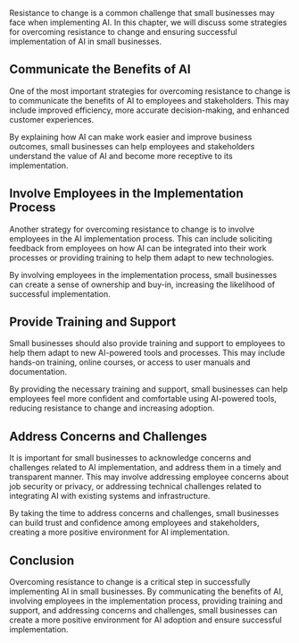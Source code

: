 
Resistance to change is a common challenge that small businesses may face when implementing AI. In this chapter, we will discuss some strategies for overcoming resistance to change and ensuring successful implementation of AI in small businesses.

Communicate the Benefits of AI
------------------------------

One of the most important strategies for overcoming resistance to change is to communicate the benefits of AI to employees and stakeholders. This may include improved efficiency, more accurate decision-making, and enhanced customer experiences.

By explaining how AI can make work easier and improve business outcomes, small businesses can help employees and stakeholders understand the value of AI and become more receptive to its implementation.

Involve Employees in the Implementation Process
-----------------------------------------------

Another strategy for overcoming resistance to change is to involve employees in the AI implementation process. This can include soliciting feedback from employees on how AI can be integrated into their work processes or providing training to help them adapt to new technologies.

By involving employees in the implementation process, small businesses can create a sense of ownership and buy-in, increasing the likelihood of successful implementation.

Provide Training and Support
----------------------------

Small businesses should also provide training and support to employees to help them adapt to new AI-powered tools and processes. This may include hands-on training, online courses, or access to user manuals and documentation.

By providing the necessary training and support, small businesses can help employees feel more confident and comfortable using AI-powered tools, reducing resistance to change and increasing adoption.

Address Concerns and Challenges
-------------------------------

It is important for small businesses to acknowledge concerns and challenges related to AI implementation, and address them in a timely and transparent manner. This may involve addressing employee concerns about job security or privacy, or addressing technical challenges related to integrating AI with existing systems and infrastructure.

By taking the time to address concerns and challenges, small businesses can build trust and confidence among employees and stakeholders, creating a more positive environment for AI implementation.

Conclusion
----------

Overcoming resistance to change is a critical step in successfully implementing AI in small businesses. By communicating the benefits of AI, involving employees in the implementation process, providing training and support, and addressing concerns and challenges, small businesses can create a more positive environment for AI adoption and ensure successful implementation.

